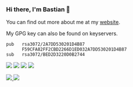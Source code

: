 ### Hi there, I'm Bastian 👋

You can find out more about me at my [website](https://www.bengel.xyz).

My GPG key can also be found on keyservers.
<pre><code>pub   rsa3072/2A7DD530201D4B87
      F59CFA82FF2CBD2266D1ED032A7DD530201D4B87
sub   rsa3072/BED2D3220D0B2744
</code></pre>

![](https://img.shields.io/badge/OS-Arch%20Linux-red)
![](https://img.shields.io/badge/Shell-zsh-green)
![](https://img.shields.io/badge/Browser-Brave-informational)
![](https://img.shields.io/badge/Editor-Neovim-lightgrey)

<a href="https://github.com/Baseng0815/Baseng0815">
  <img src="https://github-readme-stats.vercel.app/api?username=Baseng0815&theme=algolia" />
</a>
<a href="https://github.com/Baseng0815/Baseng0815">
  <img src="https://github-readme-stats.vercel.app/api/top-langs?username=Baseng0815&layout=compact&theme=algolia" />
</a>
